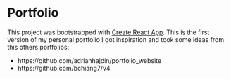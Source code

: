 # Portfolio

This project was bootstrapped with [Create React App](https://github.com/facebook/create-react-app).
This is the first version of my personal portfolio I got inspiration and took some ideas from this others portfolios:

<ul>
 <li>
https://github.com/adrianhajdin/portfolio_website 
<li> https://github.com/bchiang7/v4 
<ul/>
